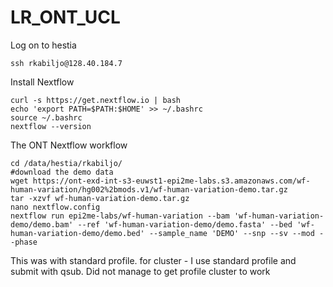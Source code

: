 # LR_ONT_UCL

Log on to hestia
```
ssh rkabiljo@128.40.184.7
```
Install Nextflow
```
curl -s https://get.nextflow.io | bash
echo 'export PATH=$PATH:$HOME' >> ~/.bashrc
source ~/.bashrc
nextflow --version
```

The ONT Nextflow workflow
```
cd /data/hestia/rkabiljo/
#download the demo data
wget https://ont-exd-int-s3-euwst1-epi2me-labs.s3.amazonaws.com/wf-human-variation/hg002%2bmods.v1/wf-human-variation-demo.tar.gz
tar -xzvf wf-human-variation-demo.tar.gz
nano nextflow.config
nextflow run epi2me-labs/wf-human-variation --bam 'wf-human-variation-demo/demo.bam' --ref 'wf-human-variation-demo/demo.fasta' --bed 'wf-human-variation-demo/demo.bed' --sample_name 'DEMO' --snp --sv --mod --phase
```
This was with standard profile.  for cluster - I use standard profile and submit with qsub. Did not manage to get profile cluster to work
```
